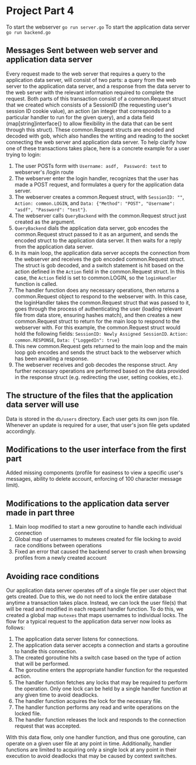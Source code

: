 Project Part 4
==============
To start the webserver `go run server.go`
To start the application data server `go run backend.go`

Messages Sent between web server and application data server
-------------------------------------------------------------

Every request made to the web server that requires a query to the application data server, will consist of two parts: a query from the web server to the application data server, and a response from the data server to the web server with the relevant information required to complete the request. Both parts of this transaction consist of a common.Request struct that we created which consists of a SessionID (the requesting user's session ID cookie value), an action (an integer that corresponds to a particular handler to run for the given query), and a data field (map[string]interface{} to allow flexibility in the data that can be sent through this struct). These common.Request structs are encoded and decoded with gob, which also handles the writing and reading to the socket connecting the web server and application data server. To help clarify how one of these transactions takes place, here is a concrete example for a user trying to login:

1. The user POSTs form with `Username: asdf,  Password: test` to webserver's /login route
2. The webserver enter the login handler, recognizes that the user has made a POST request, and formulates a query for the application data server.
3. The webserver creates a common.Request struct, with `SessionID: ""`, `Action: common.LOGIN`, and `Data: {"Method": "POST", "Username": "asdf", "Password": "test"}`.
4. The webserver calls `QueryBackend` with the common.Request struct just created as the argument.
5. `QueryBackend` dials the application data server, gob encodes the common.Request struct passed to it as an argument, and sends the encoded struct to the application data server. It then waits for a reply from the application data server.
6. In its main loop, the application data server accepts the connection from the webserver and receives the gob encoded common.Request struct. The struct is gob decoded, and a switch statement is hit based on the action defined in the `Action` field in the common.Request struct. In this case, the `Action` field is set to common.LOGIN, so the `loginHandler` function is called. 
7. The handler function does any necessary operations, then returns a common.Request object to respond to the webserver with. In this case, the loginHandler takes the common.Request struct that was passed to it, goes through the process of authenticating the user (loading relevant file from data store, ensuring hashes match), and then creates a new common.Request struct to return for the main loop to respond to the webserver with. For this example, the common.Request struct would hold the following fields: `SessionID: Newly Assigned SessionID`. `Action: common.RESPONSE`, `Data: {"LoggedIn": true}`
8. This new common.Request gets returned to the main loop and the main loop gob encodes and sends the struct back to the webserver which has been awaiting a response.
9. The webserver receives and gob decodes the response struct. Any further necessary operations are performed based on the data provided in the response struct (e.g. redirecting the user, setting cookies, etc.).

The structure of the files that the application data server will use
---------------------------------------------------------------------
Data is stored in the `db/users` directory. Each user gets its own json file. Whenever an update is required for a user, that user's json file gets updated accordingly.

Modifications to the user interface from the first part
-------------------------------------------------------
Added missing components (profile for easiness to view a specific user's messages, ability to delete account, enforcing of 100 character message limit).

Modifications to the application data server made in part three
---------------------------------------------------------------
1. Main loop modified to start a new goroutine to handle each individual connection
2. Global map of usernames to mutexes created for file locking to avoid race conditions between operations
3. Fixed an error that caused the backend server to crash when browsing profiles from a newly created account

Avoiding race conditions
------------------------
Our application data server operates off of a single file per user object that gets created. Due to this, we do not need to lock the entire database anytime a transaction takes place. Instead, we can lock the user file(s) that will be read and modified in each request handler function. To do this, we created a global map `mutexes` that maps usernames to individual locks. The flow for a typical request to the application data server now looks as follows:

1. The application data server listens for connections.
2. The application data server accepts a connection and starts a goroutine to handle this connection.
3. The created goroutine hits a switch case based on the type of action that will be performed.
4. The goroutine enters the appropriate handler function for the requested action.
5. The handler function fetches any locks that may be required to perform the operation. Only one lock can be held by a single handler function at any given time to avoid deadlocks.
6. The handler function acquires the lock for the necessary file.
7. The handler function performs any read and write operations on the locked file.
8. The handler function releases the lock and responds to the connection request that was accepted.

With this data flow, only one handler function, and thus one goroutine, can operate on a given user file at any point in time. Additionally, handler functions are limited to acquiring only a single lock at any point in their execution to avoid deadlocks that may be caused by context switches. 
